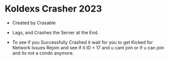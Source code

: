 # Koldexs Crasher 2023

- Created by Crasable

- Lags, and Crashes the Server at the End.

- To see if you Successfully Crashed it wait for you to get Kicked for Network Issues Rejoin and see if it ID = 17 and u cant join or if u can join and its not a condo anymore.
